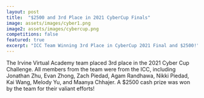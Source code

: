```yaml
---
layout: post
title:  "$2500 and 3rd Place in 2021 CyberCup Finals"
image: assets/images/cyber1.png
image2: assets/images/cybercup.png
competitions: false
featured: true
excerpt: "ICC Team Winning 3rd Place in CyberCup 2021 Final and $2500!"
---
```


The Irvine Virtual Academy team placed 3rd place in the 2021 Cyber Cup Challenge. All members from the team were from the ICC, including	Jonathan Zhu, Evan Zhong, Zach Piedad, Agam Randhawa, Nikki Piedad, Kai Wang, Melody Yu, and Maanya Chhajer. A $2500 cash prize was won by the team for their valiant efforts!


<br/>

